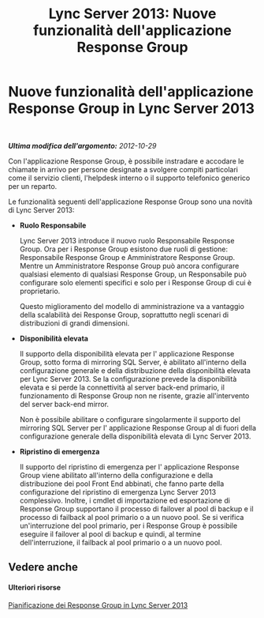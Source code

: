 ﻿---
title: "Lync Server 2013: Nuove funzionalità dell'applicazione Response Group"
TOCTitle: Nuove funzionalità dell'applicazione Response Group
ms:assetid: 569544b4-fa97-429b-97e6-568afab6c19b
ms:mtpsurl: https://technet.microsoft.com/it-it/library/Gg398373(v=OCS.15)
ms:contentKeyID: 49300620
ms.date: 08/24/2015
mtps_version: v=OCS.15
ms.translationtype: HT
---

# Nuove funzionalità dell'applicazione Response Group in Lync Server 2013

 

_**Ultima modifica dell'argomento:** 2012-10-29_

Con l'applicazione Response Group, è possibile instradare e accodare le chiamate in arrivo per persone designate a svolgere compiti particolari come il servizio clienti, l'helpdesk interno o il supporto telefonico generico per un reparto.

Le funzionalità seguenti dell'applicazione Response Group sono una novità di Lync Server 2013:

  - **Ruolo Responsabile**
    
    Lync Server 2013 introduce il nuovo ruolo Responsabile Response Group. Ora per i Response Group esistono due ruoli di gestione: Responsabile Response Group e Amministratore Response Group. Mentre un Amministratore Response Group può ancora configurare qualsiasi elemento di qualsiasi Response Group, un Responsabile può configurare solo elementi specifici e solo per i Response Group di cui è proprietario.
    
    Questo miglioramento del modello di amministrazione va a vantaggio della scalabilità dei Response Group, soprattutto negli scenari di distribuzioni di grandi dimensioni.

  - **Disponibilità elevata**
    
    Il supporto della disponibilità elevata per l' applicazione Response Group, sotto forma di mirroring SQL Server, è abilitato all'interno della configurazione generale e della distribuzione della disponibilità elevata per Lync Server 2013. Se la configurazione prevede la disponibilità elevata e si perde la connettività al server back-end primario, il funzionamento di Response Group non ne risente, grazie all'intervento del server back-end mirror.
    
    Non è possibile abilitare o configurare singolarmente il supporto del mirroring SQL Server per l' applicazione Response Group al di fuori della configurazione generale della disponibilità elevata di Lync Server 2013.

  - **Ripristino di emergenza**
    
    Il supporto del ripristino di emergenza per l' applicazione Response Group viene abilitato all'interno della configurazione e della distribuzione dei pool Front End abbinati, che fanno parte della configurazione del ripristino di emergenza Lync Server 2013 complessivo. Inoltre, i cmdlet di importazione ed esportazione di Response Group supportano il processo di failover al pool di backup e il processo di failback al pool primario o a un nuovo pool. Se si verifica un'interruzione del pool primario, per i Response Group è possibile eseguire il failover al pool di backup e quindi, al termine dell'interruzione, il failback al pool primario o a un nuovo pool.

## Vedere anche

#### Ulteriori risorse

[Pianificazione dei Response Group in Lync Server 2013](lync-server-2013-planning-for-response-groups.md)


